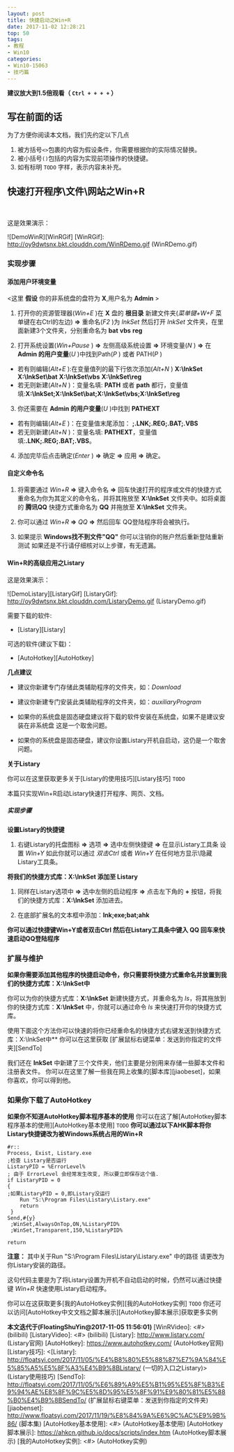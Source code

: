 ```yaml
---
layout: post
title: 快捷启动之Win+R
date: 2017-11-02 12:28:21
top: 50
tags:
- 教程
- Win10
categories:
- Win10-15063
- 技巧篇
---
```


**建议放大到1.5倍观看（ ``Ctrl + + + +`` ）**

## 写在前面的话
为了方便你阅读本文档，我们先约定以下几点
1. 被方括号`<>`包裹的内容为假设条件，你需要根据你的实际情况替换。
2. 被小括号`()`包括的内容为实现前项操作的快捷键。
3. 如有标明 `TODO` 字样，表示内容未补充。

## 快速打开程序\\文件\\网站之Win+R

</br>

这是效果演示：

![DemoWinR][WinRGif]
[WinRGif]: <http://oy9dwtsnx.bkt.clouddn.com/WinRDemo.gif> (WinRDemo.gif)
<!-- more -->
### 实现步骤

#### 添加用户环境变量

<这里 **假设** 你的非系统盘的盘符为 **X**,用户名为 **Admin** >
1. 打开你的资源管理器(*Win+E* )在 **X** 盘的 **根目录** 新建文件夹(*菜单键+W+F* 菜单键在右Ctrl的左边)  **=>** 重命名(*F2* )为 *lnkSet* 然后打开 *lnkSet* 文件夹，在里面新建3个文件夹，分别重命名为 **bat** **vbs** **reg**

2. 打开系统设置(*Win+Pause* ) **=>** 左侧高级系统设置 **=>** 环境变量(*N* ) **=>** 在 **Admin 的用户变量**(*U* )中找到Path(*P* ) 或者 PATH(*P* )
- 若有则编辑(*Alt+E* ):在变量值列的最下行依次添加(*Alt+N* ) **X:\lnkSet** **X:\lnkSet\bat** **X:\lnkSet\vbs** **X:\lnkSet\reg**
- 若无则新建(*Alt+N* )：变量名填: **PATH** 或者 **path** 都行，变量值填:**X:\lnkSet;X:\lnkSet\bat;X:\lnkSet\vbs;X:\lnkSet\reg**

3. 你还需要在 **Admin 的用户变量**(*U* )中找到 **PATHEXT**
- 若有则编辑(*Alt+E* )：在变量值末尾添加： **;.LNK;.REG;.BAT;.VBS**
- 若无则新建(*Alt+N* )：变量名填: **PATHEXT**，变量值填:**.LNK;.REG;.BAT;.VBS**。

4. 添加完毕后点击确定(*Enter* ) **=>** 确定 **=>** 应用 **=>** 确定。

#### 自定义命令名

1. 将需要通过 *Win+R* **=>**  键入命令名 **=>** 回车快速打开的程序或文件的快捷方式重命名为你为其定义的命令名，并将其拖放至 **X:\lnkSet** 文件夹中。如将桌面的 **腾讯QQ** 快捷方式重命名为 **QQ** 并拖放至 **X:\lnkSet** 文件夹。

2. 你可以通过 *Win+R* **=>**  *QQ* **=>** 然后回车 QQ登陆程序将会被执行。

3. 如果提示 **Windows找不到文件"QQ"** 你可以注销你的账户然后重新登陆重新测试
如果还是不行请仔细核对以上步骤，有无遗漏。

#### Win+R的高级应用之Listary

这是效果演示：

![DemoListary][ListaryGif]
[ListaryGif]: <http://oy9dwtsnx.bkt.clouddn.com/ListaryDemo.gif> (ListaryDemo.gif)

需要下载的软件:
- [Listary][Listary]

可选的软件(建议下载)：
- [AutoHotkey][AutoHotkey]

**几点建议**

- 建议你新建专门存储此类辅助程序的文件夹，如：*Download*

- 建议你新建专门安装此类辅助程序的文件夹，如：*auxiliaryProgram*

- 如果你的系统盘是固态硬盘建议将下载的软件安装在系统盘，如果不是建议安装在非系统盘
这是一个取舍问题。

- 如果你的系统盘是固态硬盘，建议你设置Listary开机自启动，这仍是一个取舍问题。

**关于Listary**

你可以在这里获取更多关于[Listary的使用技巧][Listary技巧] `TODO`

本篇只实现Win+R启动Listary快速打开程序、网页、文档。
##### 实现步骤
**设置Listary的快捷键**
1. 右键Listary的托盘图标 **=>** 选项 **=>** 选中左侧快捷键 **=>** 在显示Listary工具条 设置 *Win+Y* 如此你就可以通过 *双击Ctrl* 或者 *Win+Y* 在任何地方显示\\隐藏Listary工具条。

**将我们的快捷方式库：**X:\lnkSet** 添加至 Listary**
1. 同样在Listary选项中 **=>**  选中左侧的启动程序 **=>** 点击左下角的 **+** 按钮，将我们的快捷方式库：**X:\lnkSet** 添加进去。

2. 在底部扩展名的文本框中添加：**lnk;exe;bat;ahk**

**你可以通过快捷键Win+Y或者双击Ctrl 然后在Listary工具条中键入 QQ 回车来快速启动QQ登陆程序**

### 扩展与维护

**如果你需要添加其他程序的快捷启动命令，你只需要将快捷方式重命名并放置到我们的快捷方式库：X:\lnkSet中**

你可以为你的快捷方式库：**X:\lnkSet** 新建快捷方式，并重命名为 *ls*，将其拖放到你的快捷方式库：**X:\lnkSet** 中，你就可以通过命令 *ls* 来快速打开你的快捷方式库。

使用下面这个方法你可以快速的将你已经重命名的快捷方式右键发送到快捷方式库：X:\lnkSet中**
你可以在这里获取 [扩展鼠标右键菜单：发送到你指定的文件夹][SendTo]



我们还在 **lnkSet** 中新建了三个文件夹，他们主要是分别用来存储一些脚本文件和注册表文件。
你可以在这里了解一些我在网上收集的[脚本库][jiaobeset]，如果你喜欢，你可以得到他。
### 如果你下载了AutoHotkey

**如果你不知道AutoHotkey脚本程序基本的使用**
你可以在这了解[AutoHotkey脚本程序基本的使用][AutoHotkey基本使用] `TODO`
**你可以通过以下AHK脚本将你Listary快捷键改为被Windows系统占用的Win+R**

```AutoHotkey
#r::
Process, Exist, Listary.exe
;检查 Listary是否运行
ListaryPID = %ErrorLevel%  
; 由于 ErrorLevel 会经常发生改变, 所以要立即保存这个值.
if ListaryPID = 0
{
;如果ListaryPID = 0,即Listary没运行
    Run "S:\Program Files\Listary\Listary.exe"
    return
 }
Send,#{y}
 ;WinSet,AlwaysOnTop,ON,%ListaryPID%
 ;WinSet,Transparent,150,%ListaryPID%

return
```
**注意：** 其中关于Run "S:\\Program Files\\Listary\\Listary.exe" 中的路径 请更改为你Listary安装的路径。

这句代码主要是为了将Listary设置为开机不自动启动的时候，仍然可以通过快捷键 *Win+R* 快速使用Listary启动程序。

你可以在这获取更多[我的AutoHotkey实例][我的AutoHotkey实例] `TODO`
你还可以访问[AutoHotkey中文文档之脚本展示][AutoHotkey脚本展示]获取更多实例

**本文迭代于(FloatingShuYin@2017-11-05 11:56:01)**
[WinRVideo]: <#> (bilibili)
[ListaryVideo]: <#> (bilibili)
[Listary]: <http://www.listary.com/> (Listary官网)
[AutoHotkey]: <https://www.autohotkey.com/> (AutoHotkey官网)
[Listary技巧]: <[Listary]: <http://floatsyi.com/2017/11/05/%E4%B8%80%E5%88%87%E7%9A%84%E5%85%A5%E5%8F%A3%E4%B9%8BListary/> (一切的入口之Listary)> (Listary使用技巧)
[SendTo]: <http://floatsyi.com/2017/11/05/%E6%89%A9%E5%B1%95%E5%8F%B3%E9%94%AE%E8%8F%9C%E5%8D%95%E5%8F%91%E9%80%81%E5%88%B0%E4%B9%8BSendTo/> (扩展鼠标右键菜单：发送到你指定的文件夹)
[jiaobenset]: <http://www.floatsyi.com/2017/11/19/%E8%84%9A%E6%9C%AC%E9%9B%86/> (脚本集)
[AutoHotkey基本使用]: <#> (AutoHotkey基本使用)
[AutoHotkey脚本展示]: <https://ahkcn.github.io/docs/scripts/index.htm> (AutoHotkey脚本展示)
[我的AutoHotkey实例]: <#> (AutoHotkey实例)
